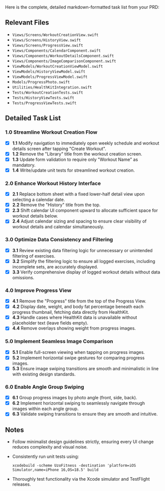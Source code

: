 Here is the complete, detailed markdown-formatted task list from your PRD:

## Relevant Files

* `Views/Screens/WorkoutCreationView.swift`
* `Views/Screens/HistoryView.swift`
* `Views/Screens/ProgressView.swift`
* `Views/Components/CalendarComponent.swift`
* `Views/Components/WorkoutDetailsComponent.swift`
* `Views/Components/ImageComparisonComponent.swift`
* `ViewModels/WorkoutCreationViewModel.swift`
* `ViewModels/HistoryViewModel.swift`
* `ViewModels/ProgressViewModel.swift`
* `Models/ProgressPhoto.swift`
* `Utilities/HealthKitIntegration.swift`
* `Tests/WorkoutCreationTests.swift`
* `Tests/HistoryViewTests.swift`
* `Tests/ProgressViewTests.swift`

## Detailed Task List

### 1.0 Streamline Workout Creation Flow

* [x] **1.1** Modify navigation to immediately open weekly schedule and workout details screen after tapping "Create Workout".
* [x] **1.2** Remove the "Library" title from the workout creation screen.
* [x] **1.3** Update form validation to require only "Workout Name" as mandatory.
* [x] **1.4** Write/update unit tests for streamlined workout creation.

### 2.0 Enhance Workout History Interface

* [x] **2.1** Replace bottom sheet with a fixed lower-half detail view upon selecting a calendar date.
* [x] **2.2** Remove the "History" title from the top.
* [x] **2.3** Shift calendar UI component upward to allocate sufficient space for workout details below.
* [x] **2.4** Adjust calendar sizing and spacing to ensure clear visibility of workout details and calendar simultaneously.

### 3.0 Optimize Data Consistency and Filtering

* [x] **3.1** Review existing data filtering logic for unnecessary or unintended filtering of exercises.
* [x] **3.2** Simplify the filtering logic to ensure all logged exercises, including incomplete sets, are accurately displayed.
* [x] **3.3** Verify comprehensive display of logged workout details without data omissions.

### 4.0 Improve Progress View

* [x] **4.1** Remove the "Progress" title from the top of the Progress View.
* [x] **4.2** Display date, weight, and body fat percentage beneath each progress thumbnail, fetching data directly from HealthKit.
* [x] **4.3** Handle cases where HealthKit data is unavailable without placeholder text (leave fields empty).
* [x] **4.4** Remove overlays showing weight from progress images.

### 5.0 Implement Seamless Image Comparison

* [x] **5.1** Enable full-screen viewing when tapping on progress images.
* [x] **5.2** Implement horizontal swipe gestures for comparing progress images.
* [x] **5.3** Ensure image swiping transitions are smooth and minimalistic in line with existing design standards.

### 6.0 Enable Angle Group Swiping

* [x] **6.1** Group progress images by photo angle (front, side, back).
* [x] **6.2** Implement horizontal swiping to seamlessly navigate through images within each angle group.
* [x] **6.3** Validate swiping transitions to ensure they are smooth and intuitive.

## Notes

* Follow minimalist design guidelines strictly, ensuring every UI change reduces complexity and visual noise.
* Consistently run unit tests using:

  ```
  xcodebuild -scheme UzoFitness -destination 'platform=iOS Simulator,name=iPhone 16,OS=18.5' build
  ```
* Thoroughly test functionality via the Xcode simulator and TestFlight releases.

